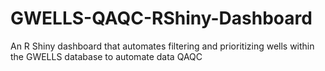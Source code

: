 # GWELLS-QAQC-RShiny-Dashboard
An R Shiny dashboard that automates filtering and prioritizing wells within the GWELLS database to automate data QAQC

